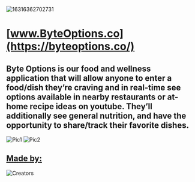 ![16316362702731](https://user-images.githubusercontent.com/82352442/135529131-14837388-89eb-452b-aa0b-5015039846c4.png)
# [www.ByteOptions.co](https://byteoptions.co/)
## Byte Options is our food and wellness application that will allow anyone to enter a food/dish they’re craving and in real-time see options available in nearby restaurants or at-home recipe ideas on youtube. They’ll additionally see general nutrition, and have the opportunity to share/track their favorite dishes.
![Pic1](https://user-images.githubusercontent.com/82352442/135528557-9843363e-668f-46ab-b45a-ecad0c24a0cd.png)
![Pic2](https://user-images.githubusercontent.com/82352442/135528826-ed513c1b-0b35-40d3-b7ed-32fe584f77c9.png)

## [Made by:](https://byteoptions.co/creators)
![Creators](https://user-images.githubusercontent.com/82352442/135529382-5aaa4108-3479-4a40-ba84-230ee1019405.png)


